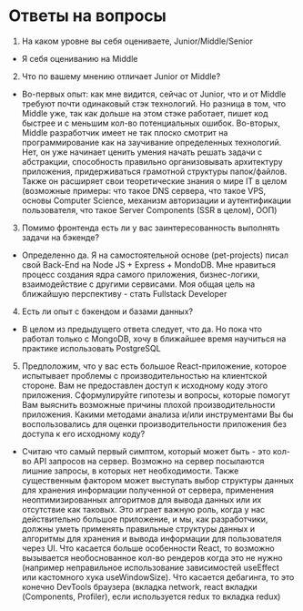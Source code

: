 # Ответы на вопросы

1. На каком уровне вы себя оцениваете, Junior/Middle/Senior

-  Я себя оцениванию на Middle

2. Что по вашему мнению отличает Junior от Middle?

-  Во-первых опыт: как мне видится, сейчас от Junior, что и от Middle требуют почти одинаковый стэк технологий. Но разница в том, что Middle уже, так как дольше на этом стэке работает, пишет код быстрее и с меньшим кол-во потенциальных ошибок. Во-вторых, Middle разработчик имеет не так плоско смотрит на программирование как на заучивание определенных технологий. Нет, он уже начинает ценить умения начать решать задачи с абстракции, способность правильно организовывать архитектуру приложения, придерживаться грамотной структуры папок/файлов. Также он расширяет свои теоретические знания о мире IT в целом (возможные примеры: что такое DNS сервера, что такое VPS, основы Computer Science, механизм авторизации и аутентификации пользователя, что такое Server Components (SSR в целом), ООП)

3. Помимо фронтенда есть ли у вас заинтересованность выполнять задачи на бэкенде?

-  Определенно да. Я на самостоятельной основе (pet-projects) писал свой Back-End на Node JS + Express + MondoDB. Мне нравиться процесс создания ядра самого приложения, бизнес-логики, взаимодействие с другими сервисами. Моя общая цель на ближайшую перспективу - стать Fullstack Developer

4. Есть ли опыт с бэкендом и базами данных?

-  В целом из предыдущего ответа следует, что да. Но пока что работал только с MongoDB, хочу в ближайшее время научиться на практике использовать PostgreSQL

5. Предположим, что у вас есть большое React-приложение, которое испытывает проблемы с производительностью на клиентской стороне. Вам не предоставлен доступ к исходному коду этого приложения. Cформулируйте гипотезы и вопросы, которые помогут Вам выяснить возможные причины плохой производительности приложения. Какими методами анализа и/или инструментами Вы бы воспользовались для оценки производительности приложения без доступа к его исходному коду?

-  Считаю что самый первый симптом, который может быть - это кол-во API запросов на сервер. Возможно на сервер посылаются лишние запросы, в которых нет необходимости. Также существенным фактором может выступать выбор структуры данных для хранения информации полученной от сервера, применения неоптимизированных алгоритмов для вывода данных или их отсутствие как таковых. Это играет важную роль, когда у нас действительно большое приложение, и мы, как разработчики, должны уметь применять правильные структуры данных и алгоритмы для хранения и вывода информации для пользователя через UI. Что касается больше особенности React, то возможно вызывается необоснованное кол-во рендеров когда это не нужно (например неправильное использование зависимостей useEffect или кастомного хука useWindowSize). Что касается дебагинга, то это конечно DevTools браузера (вкладка network, react вкладки (Components, Profiler), если используется redux то вкладка redux)
